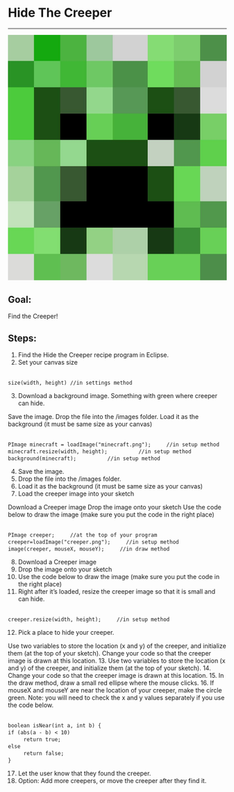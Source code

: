 

# Hide The Creeper

<hr/>
<img src="./images/creeper.jpg"/>

## Goal:

Find the Creeper!

## Steps:

1. Find the Hide the Creeper recipe program in Eclipse.
2. Set your canvas size
```

size(width, height) //in settings method
```
3. Download a background image. Something with green where creeper can hide.

Save the image.
Drop the file into the /images folder.
Load it as the background (it must be same size as your canvas)
```

PImage minecraft = loadImage("minecraft.png");     //in setup method
minecraft.resize(width, height);          //in setup method
background(minecraft);          //in setup method
```
4. Save the image.
5. Drop the file into the /images folder.
6. Load it as the background (it must be same size as your canvas)
7. Load the creeper image into your sketch

Download a Creeper image
Drop the image onto your sketch
Use the code below to draw the image (make sure you put the code in the right place)
```

PImage creeper;     //at the top of your program
creeper=loadImage("creeper.png");     //in setup method
image(creeper, mouseX, mouseY);     //in draw method
```
8. Download a Creeper image
9. Drop the image onto your sketch
10. Use the code below to draw the image (make sure you put the code in the right place)
11. Right after it’s loaded, resize the creeper image so that it is small and can hide.
```

creeper.resize(width, height);     //in setup method
```
12. Pick a place to hide your creeper.

Use two variables to store the location (x and y) of the creeper, and initialize them (at the top of your sketch).
Change your code so that the creeper image is drawn at this location.
13. Use two variables to store the location (x and y) of the creeper, and initialize them (at the top of your sketch).
14. Change your code so that the creeper image is drawn at this location.
15. In the draw method, draw a small red ellipse where the mouse clicks.
16. If mouseX and mouseY are near the location of your creeper, make the circle green.
Note: you will need to check the x and y values separately if you use the code below.
```

boolean isNear(int a, int b) {
if (abs(a - b) < 10)
     return true;
else
     return false;
}
```
17. Let the user know that they found the creeper.
18. Option: Add more creepers, or move the creeper after they find it.



